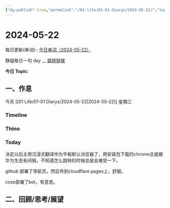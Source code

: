 ```yaml
---
{"dg-publish":true,"permalink":"/01-life/01-01-diarys/2024-05-22/","tags":["Diary"]}
---
```



# 2024-05-22
每日更新(单词)::
[今日单词（2024-05-22）](https://www.123pan.com/s/FckCjv-cjUUA.html)

静姐每日一句 day __
[跳转链接](https://www.123pan.com/FileView?fileId=5435933&shareKey=FckCjv-cjUUA&sharePwd=)

**今日 Topic:** 
## 一、作息
今天 [[01 Life/01-01 Diarys/2024-05-22\|2024-05-22]] 星期三

### Timeline

### Thino

### Today

决定以后主用沉浸式翻译作为平板默认浏览器了，用安装包下载的chrome总是跟华为生态有间隔，不知道怎么跳转的时候总是会难受一下。

github 部署了导航页，然后传到cloudflare pages上，舒服。

coze部署了bot，有意思。

## 二、回顾/思考/展望






